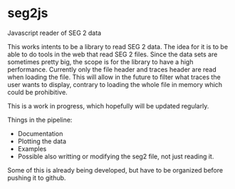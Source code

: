 # seg2js
Javascript reader of SEG 2 data

This works intents to be a library to read SEG 2 data.
The idea for it is to be able to do tools in the web that read SEG 2 files. Since the data sets are sometimes pretty big, the scope is for the library to have a high performance.
Currently only the file header and traces header are read when loading the file. This will allow in the future to filter what traces the user wants to display, contrary to loading the whole file in memory which could be prohibitive.

This is a work in progress, which hopefully will be updated regularly.

Things in the pipeline:

* Documentation
* Plotting the data
* Examples
* Possible also writting or modifying the seg2 file, not just reading it.

Some of this is already being developed, but have to be organized before pushing it to github.

